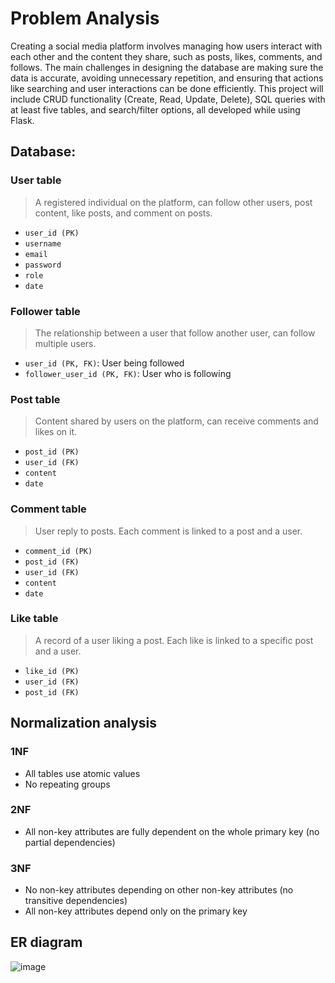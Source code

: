 # Problem Analysis
Creating a social media platform involves managing how users interact with each other and the content they share, such as posts, likes, comments, and follows. The main challenges in designing the database are making sure the data is accurate, avoiding unnecessary repetition, and ensuring that actions like searching and user interactions can be done efficiently. This project will include CRUD functionality (Create, Read, Update, Delete), SQL queries with at least five tables, and search/filter options, all developed while using Flask.

## Database:
### User table
> A registered individual on the platform, can follow other users, post content, like posts, and comment on posts.
- `user_id (PK)`
- `username`
- `email`
- `password`
- `role`
- `date`
### Follower table
> The relationship between a user that follow another user, can follow multiple users.
- `user_id (PK, FK)`: User being followed 
- `follower_user_id (PK, FK)`: User who is following
### Post table
> Content shared by users on the platform, can receive comments and likes on it.
- `post_id (PK)`
- `user_id (FK)`
- `content`
- `date`
### Comment table
> User reply to posts. Each comment is linked to a post and a user.
- `comment_id (PK)`
- `post_id (FK)`
- `user_id (FK)`
- `content`
- `date`
### Like table
> A record of a user liking a post. Each like is linked to a specific post and a user.
- `like_id (PK)`
- `user_id (FK)`
- `post_id (FK)`

## Normalization analysis
### 1NF
- All tables use atomic values
- No repeating groups
### 2NF
- All non-key attributes are fully dependent on the whole primary key (no partial dependencies)
### 3NF
- No non-key attributes depending on other non-key attributes (no transitive dependencies)
- All non-key attributes depend only on the primary key

## ER diagram
![image](https://github.com/user-attachments/assets/a6544965-4ee5-48e0-92ba-5266f7d24eae)



